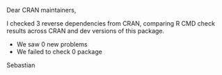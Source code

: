 Dear CRAN maintainers,

I checked 3 reverse dependencies from CRAN, comparing R CMD check results across CRAN and dev versions of this package.

 * We saw 0 new problems
 * We failed to check 0 package

Sebastian
